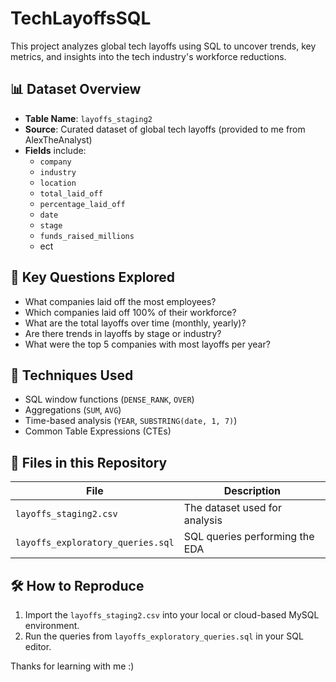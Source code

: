 # TechLayoffsSQL
This project analyzes global tech layoffs using SQL to uncover trends, key metrics, and insights into the tech industry's workforce reductions.



## 📊 Dataset Overview

- **Table Name**: `layoffs_staging2`
- **Source**: Curated dataset of global tech layoffs (provided to me from AlexTheAnalyst)
- **Fields** include:
  - `company`
  - `industry`
  - `location` 
  - `total_laid_off`
  - `percentage_laid_off`
  - `date`
  - `stage` 
  - `funds_raised_millions`
  - ect

## 🧪 Key Questions Explored

- What companies laid off the most employees?
- Which companies laid off 100% of their workforce?
- What are the total layoffs over time (monthly, yearly)?
- Are there trends in layoffs by stage or industry?
- What were the top 5 companies with most layoffs per year?


## 🧠 Techniques Used

- SQL window functions (`DENSE_RANK`, `OVER`)
- Aggregations (`SUM`, `AVG`)
- Time-based analysis (`YEAR`, `SUBSTRING(date, 1, 7)`)
- Common Table Expressions (CTEs)


## 📂 Files in this Repository

| File | Description |
|------|-------------|
| `layoffs_staging2.csv` | The dataset used for analysis |
| `layoffs_exploratory_queries.sql` | SQL queries performing the EDA |


## 🛠️ How to Reproduce

1. Import the `layoffs_staging2.csv` into your local or cloud-based MySQL environment.
2. Run the queries from `layoffs_exploratory_queries.sql` in your SQL editor.


Thanks for learning with me :) 
